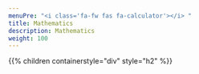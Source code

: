 ```yaml
---
menuPre: "<i class='fa-fw fas fa-calculator'></i> "
title: Mathematics
description: Mathematics
weight: 100
---
```


{{% children containerstyle="div" style="h2" %}}
